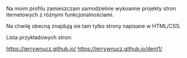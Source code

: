 Na moim profilu zamieszczam samodzielnie wykoanne projekty stron iternetowych z różnymi funkcjonalnościami.

Na chwilę obecną znajdują sie tam tylko strony napisane w HTML/CSS.

Lista przykładowych stron:

https://jerrywnucz.github.io/
https://jerrywnucz.github.io/dent1/

